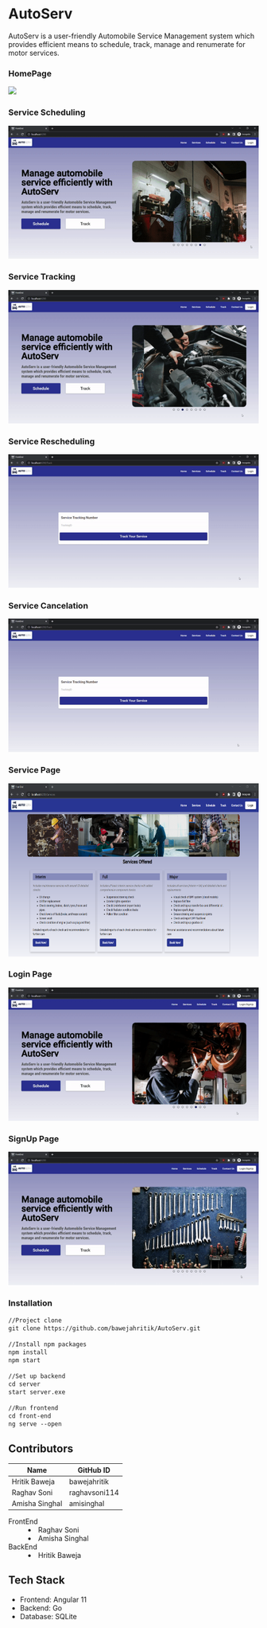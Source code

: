 # AutoServ

AutoServ is a user-friendly Automobile Service Management system which provides efficient means to schedule, track, manage and renumerate for motor services.

### HomePage

<img src="https://github.com/bawejahritik/AutoServ/blob/main/Demo/Frontend_HomePage.gif?raw=true">

### Service Scheduling

<img src="https://github.com/bawejahritik/AutoServ/blob/main/Demo/Frontend_ScheduleComponent_Demo.gif?raw=true">

### Service Tracking

<img src="https://github.com/bawejahritik/AutoServ/blob/main/Demo/ServiceTracking.gif">

### Service Rescheduling 

<img src="https://github.com/bawejahritik/AutoServ/blob/main/Demo/RescheduleComponent_Demo.gif">

### Service Cancelation 

<img src="https://github.com/bawejahritik/AutoServ/blob/main/Demo/CancelComponent_Demo.gif">

### Service Page

<img src="https://github.com/bawejahritik/AutoServ/blob/main/Demo/Frontend_ServicePage.png" height="348px" width="600px">

### Login Page

<img src="https://github.com/bawejahritik/AutoServ/blob/main/Demo/LoginComponent_Demo.gif">

### SignUp Page

<img src="https://github.com/bawejahritik/AutoServ/blob/main/Demo/SignUpComponent_Demo.gif">

### Installation
```
//Project clone
git clone https://github.com/bawejahritik/AutoServ.git

//Install npm packages
npm install
npm start

//Set up backend
cd server
start server.exe

//Run frontend
cd front-end
ng serve --open
```

## Contributors

| Name | GitHub ID |
|------|-----------|
| Hritik Baweja | bawejahritik |
| Raghav Soni | raghavsoni114 |
| Amisha Singhal | amisinghal |

<dl>
  <dt>FrontEnd</dt>
  <dd>
    <li>Raghav Soni</li>
    <li>Amisha Singhal</li>
  </dd>
  <dt>BackEnd</dt>
  <dd>
    <li>Hritik Baweja</li>
  </dd>
</dl>
 
## Tech Stack
<ul>
  <li>Frontend: Angular 11</li>
  <li>Backend: Go</li>
  <li>Database: SQLite</li>
</ul>
